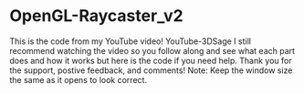 # OpenGL-Raycaster_v2

This is the code from my YouTube video!
YouTube-3DSage
I still recommend watching the video so you follow along and see what each part does and how it works but here is the code if you need help. Thank you for the support, postive feedback, and comments! Note: Keep the window size the same as it opens to look correct.